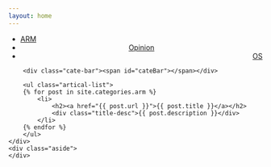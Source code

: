 ```yaml
---
layout: home
---
```


<div class="index-content ARM">
    <div class="section">
        <ul class="artical-cate">
            <li class="on"><a href="/"><span>ARM</span></a></li>
            <li style="text-align:center"><a href="/opinion"><span>Opinion</span></a></li>
            <li style="text-align:right"><a href="/OS"><span>OS</span></a></li>
        </ul>

        <div class="cate-bar"><span id="cateBar"></span></div>

        <ul class="artical-list">
        {% for post in site.categories.arm %}
            <li>
                <h2><a href="{{ post.url }}">{{ post.title }}</a></h2>
                <div class="title-desc">{{ post.description }}</div>
            </li>
        {% endfor %}
        </ul>
    </div>
    <div class="aside">
    </div>
</div>
